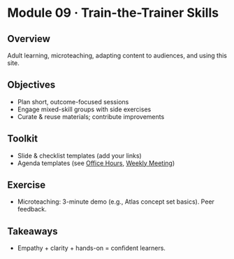 # Module 09 · Train-the-Trainer Skills

## Overview
Adult learning, microteaching, adapting content to audiences, and using this site.

## Objectives
- Plan short, outcome-focused sessions
- Engage mixed-skill groups with side exercises
- Curate & reuse materials; contribute improvements

## Toolkit
- Slide & checklist templates (add your links)
- Agenda templates (see [Office Hours](../community/office-hours.md), [Weekly Meeting](../community/weekly-meeting.md))

## Exercise
- Microteaching: 3-minute demo (e.g., Atlas concept set basics). Peer feedback.

## Takeaways
- Empathy + clarity + hands-on = confident learners.
